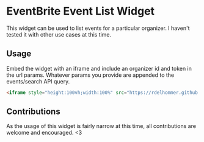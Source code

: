 # EventBrite Event List Widget
This widget can be used to list events for a particular organizer.  I haven't tested it with other use cases at this time.

## Usage
Embed the widget with an iframe and include an organizer id and token in the url params.  Whatever params you provide are appended to the events/search API query.
```html
<iframe style="height:100vh;width:100%" src="https://rdelhommer.github.io/eventbrite-list/?organizer.id=13839265448&token=JLMWBOJRBAWINRIWD4UJ"></iframe>
```

## Contributions
As the usage of this widget is fairly narrow at this time, all contributions are welcome and encouraged. <3
